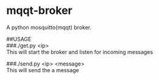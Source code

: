 # mqqt-broker    
A python mosquitto(mqqt) broker.        

##USAGE     
###./get.py \<ip>      
This will start the broker and listen for incoming messages   

###./send.py \<ip> \<message>   
This will send the a message   
